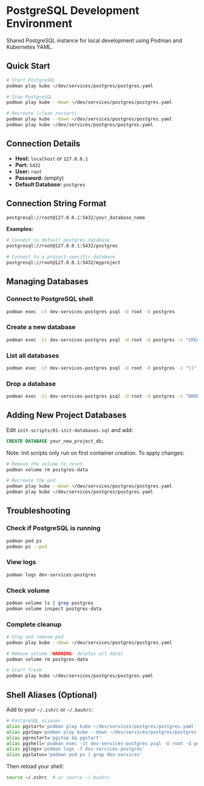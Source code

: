 # PostgreSQL Development Environment

Shared PostgreSQL instance for local development using Podman and Kubernetes YAML.

## Quick Start

```bash
# Start PostgreSQL
podman play kube ~/dev/services/postgres/postgres.yaml

# Stop PostgreSQL
podman play kube --down ~/dev/services/postgres/postgres.yaml

# Recreate (clean restart)
podman play kube --down ~/dev/services/postgres/postgres.yaml
podman play kube ~/dev/services/postgres/postgres.yaml
```

## Connection Details

- **Host:** `localhost` or `127.0.0.1`
- **Port:** `5432`
- **User:** `root`
- **Password:** (empty)
- **Default Database:** `postgres`

## Connection String Format

```bash
postgresql://root@127.0.0.1:5432/your_database_name
```

**Examples:**
```bash
# Connect to default postgres database
postgresql://root@127.0.0.1:5432/postgres

# Connect to a project-specific database
postgresql://root@127.0.0.1:5432/myproject
```

## Managing Databases

### Connect to PostgreSQL shell
```bash
podman exec -it dev-services-postgres psql -U root -d postgres
```

### Create a new database
```bash
podman exec -it dev-services-postgres psql -U root -d postgres -c "CREATE DATABASE your_db_name;"
```

### List all databases
```bash
podman exec -it dev-services-postgres psql -U root -d postgres -c "\l"
```

### Drop a database
```bash
podman exec -it dev-services-postgres psql -U root -d postgres -c "DROP DATABASE your_db_name;"
```

## Adding New Project Databases

Edit `init-scripts/01-init-databases.sql` and add:

```sql
CREATE DATABASE your_new_project_db;
```

Note: Init scripts only run on first container creation. To apply changes:

```bash
# Remove the volume to reset
podman volume rm postgres-data

# Recreate the pod
podman play kube --down ~/dev/services/postgres/postgres.yaml
podman play kube ~/dev/services/postgres/postgres.yaml
```

## Troubleshooting

### Check if PostgreSQL is running
```bash
podman pod ps
podman ps --pod
```

### View logs
```bash
podman logs dev-services-postgres
```

### Check volume
```bash
podman volume ls | grep postgres
podman volume inspect postgres-data
```

### Complete cleanup
```bash
# Stop and remove pod
podman play kube --down ~/dev/services/postgres/postgres.yaml

# Remove volume (WARNING: deletes all data)
podman volume rm postgres-data

# Start fresh
podman play kube ~/dev/services/postgres/postgres.yaml
```

## Shell Aliases (Optional)

Add to your `~/.zshrc` or `~/.bashrc`:

```bash
# PostgreSQL aliases
alias pgstart='podman play kube ~/dev/services/postgres/postgres.yaml'
alias pgstop='podman play kube --down ~/dev/services/postgres/postgres.yaml'
alias pgrestart='pgstop && pgstart'
alias pgshell='podman exec -it dev-services-postgres psql -U root -d postgres'
alias pglogs='podman logs -f dev-services-postgres'
alias pgstatus='podman pod ps | grep dev-services'
```

Then reload your shell:
```bash
source ~/.zshrc  # or source ~/.bashrc
```
